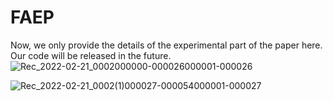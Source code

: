 # FAEP
Now, we only provide the details of the experimental part of the paper here. Our code will be released in the future.
![Rec_2022-02-21_0002000000-000026000001-000026](https://user-images.githubusercontent.com/58259821/179210975-c2b1b60b-00dd-4804-a25a-854981e8faf8.gif)

![Rec_2022-02-21_0002(1)000027-000054000001-000027](https://user-images.githubusercontent.com/58259821/179211397-2e282cbb-6c6a-4720-a116-e19899a8f691.gif)
